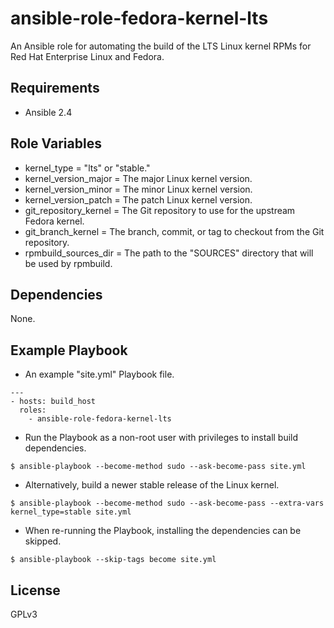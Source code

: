 # ansible-role-fedora-kernel-lts

An Ansible role for automating the build of the LTS Linux kernel RPMs for Red Hat Enterprise Linux and Fedora.

## Requirements

* Ansible 2.4

## Role Variables

* kernel_type = "lts" or "stable."
* kernel_version_major = The major Linux kernel version.
* kernel_version_minor = The minor Linux kernel version.
* kernel_version_patch = The patch Linux kernel version.
* git_repository_kernel = The Git repository to use for the upstream Fedora kernel.
* git_branch_kernel = The branch, commit, or tag to checkout from the Git repository.
* rpmbuild_sources_dir = The path to the "SOURCES" directory that will be used by rpmbuild.

## Dependencies

None.

## Example Playbook

* An example "site.yml" Playbook file.

```
---
- hosts: build_host
  roles:
    - ansible-role-fedora-kernel-lts
```

* Run the Playbook as a non-root user with privileges to install build dependencies.

```
$ ansible-playbook --become-method sudo --ask-become-pass site.yml
```

* Alternatively, build a newer stable release of the Linux kernel.

```
$ ansible-playbook --become-method sudo --ask-become-pass --extra-vars kernel_type=stable site.yml
```

* When re-running the Playbook, installing the dependencies can be skipped.

```
$ ansible-playbook --skip-tags become site.yml
```

## License

GPLv3
